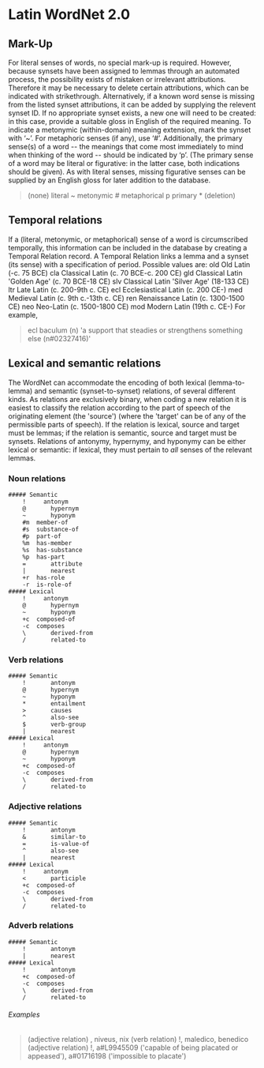 # Latin WordNet 2.0


## Mark-Up
For literal senses of words, no special mark-up is required. However, because synsets have been assigned to lemmas through an automated process, the possibility exists of mistaken or irrelevant attributions. Therefore it may be necessary to delete certain attributions, which can be indicated with strikethrough. Alternatively, if a known word sense is missing from the listed synset attributions, it can be added by supplying the relevent synset ID. If no appropriate synset exists, a new one will need to be created: in this case, provide a suitable gloss in English of the required meaning. To indicate a metonymic (within-domain) meaning extension, mark the synset with ‘~’. For metaphoric senses (if any), use ‘#’. Additionally, the primary sense(s) of a word -- the meanings that come most immediately to mind when thinking of the word -- should be indicated by ‘p’. (The primary sense of a word may be literal or figurative: in the latter case, both indications should be given). As with literal senses, missing figurative senses can be supplied by an English gloss for later addition to the database.
>    (none)    literal
>    ~       metonymic
>    \#       metaphorical
>    p       primary
>    \*       (deletion)

## Temporal relations
If a (literal, metonymic, or metaphorical) sense of a word is circumscribed temporally, this information can be included in the database by creating a Temporal Relation record. A Temporal Relation links a lemma and a synset (its sense) with a specification of period. Possible values are:
        old     Old Latin (-c. 75 BCE)
        cla     Classical Latin (c. 70 BCE-c. 200 CE)
        gld     Classical Latin 'Golden Age' (c. 70 BCE-18 CE)
        slv     Classical Latin 'Silver Age' (18-133 CE)
        ltr     Late Latin (c. 200-9th c. CE)
        ecl     Ecclesiastical Latin (c. 200 CE-)
        med     Medieval Latin (c. 9th c.-13th c. CE)
        ren     Renaissance Latin (c. 1300-1500 CE)
        neo     Neo-Latin (c. 1500-1800 CE)
        mod     Modern Latin (19th c. CE-)
For example, 
> ecl baculum (n) 'a support that steadies or strengthens something else (n#02327416)'

## Lexical and semantic relations
The WordNet can accommodate the encoding of both lexical (lemma-to-lemma) and semantic (synset-to-synset) relations, of several different kinds. As relations are exclusively binary, when coding a new relation it is easiest to classify the relation according to the part of speech of the originating element (the 'source') (where the 'target' can be of any of the permissible parts of speech). If the relation is lexical, source and target must be lemmas; if the relation is semantic, source and target must be synsets. Relations of antonymy, hypernymy, and hyponymy can be either lexical or semantic: if lexical, they must pertain to *all* senses of the relevant lemmas.

### Noun relations
    ##### Semantic
        !     antonym
        @		hypernym
        ~		hyponym
        #m	member-of
        #s	substance-of
        #p	part-of
        %m	has-member
        %s	has-substance
        %p	has-part
        =		attribute
        |		nearest
        +r	has-role
        -r	is-role-of
    ##### Lexical
        !     antonym
        @		hypernym
        ~		hyponym
        +c	composed-of
        -c	composes
        \		derived-from
        /		related-to
### Verb relations
    ##### Semantic
        !		antonym
        @		hypernym
        ~		hyponym
        *		entailment
        >		causes
        ^		also-see
        $		verb-group
        |		nearest
    ##### Lexical
        !     antonym
        @		hypernym
        ~		hyponym
        +c	composed-of
        -c	composes
        \		derived-from
        /		related-to
### Adjective relations
    ##### Semantic
        !		antonym
        &		similar-to
        =		is-value-of
        ^		also-see
        |		nearest
    ##### Lexical
        !     antonym
        <		participle
        +c	composed-of
        -c	composes
        \		derived-from
        /		related-to
### Adverb relations
    ##### Semantic
        !		antonym
        |		nearest
    ##### Lexical
        !		antonym
        +c	composed-of
        -c	composes
        \		derived-from
        /		related-to

###### Examples
> (adjective relation) \, niveus, nix
> (verb relation) !, maledico, benedico
> (adjective relation) !, a#L9945509 ('capable of being placated or appeased'), a#01716198 ('impossible to placate')
